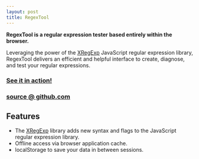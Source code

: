 ```yaml
---
layout: post
title: RegexTool
---
```


**RegexTool is a regular expression tester based entirely within the browser.**

Leveraging the power of the [XRegExp][] JavaScript regular expression library, RegexTool
delivers an efficient and helpful interface to create, diagnose, and test your regular
expressions.

### [See it in action!][demo]
### [source @ github.com][source]

## Features

* The [XRegExp][] library adds new syntax and flags to the JavaScript regular expression
  library.
* Offline access via browser application cache.
* localStorage to save your data in between sessions.

[XRegExp]: http://xregexp.com
[demo]: http://wafflesnatcha.github.com/RegexTool
[source]: http://github.com/wafflesnatcha/RegexTool
